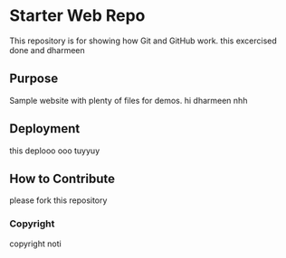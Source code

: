 # Starter Web Repo

This repository is for showing how Git and GitHub work. this excercised done and dharmeen 

## Purpose

Sample website with plenty of files for demos. hi dharmeen nhh

## Deployment 
this deplooo ooo tuyyuy

## How to Contribute
please fork this repository

### Copyright
copyright noti